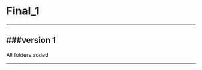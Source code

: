 # Final_1

------------------------------
###version 1
------------------------------

All folders added

------------------------------

